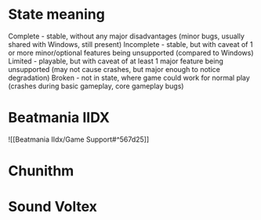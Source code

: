 
# State meaning
Complete - stable, without any major disadvantages (minor bugs, usually shared with Windows, still present)
Incomplete - stable, but with caveat of 1 or more minor/optional features being unsupported (compared to Windows)
Limited - playable, but with caveat of at least 1 major feature being unsupported (may not cause crashes, but major enough to notice degradation)
Broken - not in state, where game could work for normal play (crashes during basic gameplay, core gameplay bugs)


# Beatmania IIDX
![[Beatmania IIdx/Game Support#^567d25]]

# Chunithm

# Sound Voltex